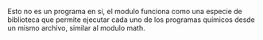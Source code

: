 Esto no es un programa en si, el modulo funciona como una especie de biblioteca que permite ejecutar cada uno de los programas químicos desde un mismo archivo, similar al modulo math.
